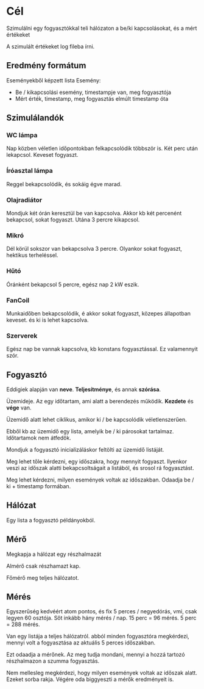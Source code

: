 # Cél

Szimulálni egy fogyasztókkal teli hálózaton a be/ki kapcsolásokat,
és a mért értékeket

A szimulált értékeket log fileba írni.

## Eredmény formátum

Eseményekből képzett lista
Esemény:

  - Be / kikapcsolási esemény, timestampje van, meg fogyasztója
  - Mért érték, timestamp, meg fogyasztás elmúlt timestamp óta

## Szimulálandók

### WC lámpa
Nap közben véletlen időpontokban felkapcsolódik többször is.
Két perc után lekapcsol. Keveset fogyaszt.

### Íróasztal lámpa

Reggel bekapcsolódik, és sokáig égve marad.

### Olajradiátor

Mondjuk két órán keresztül be van kapcsolva.
Akkor kb két percenént bekapcsol, sokat fogyaszt.
Utána 3 percre kikapcsol.

### Mikró

Dél körül sokszor van bekapcsolva 3 percre.
Olyankor sokat fogyaszt, hektikus terheléssel.

### Hűtó

Óránként bekapcsol 5 percre, egész nap 2 kW eszik.

### FanCoil

Munkaidőben bekapcsolódik, é akkor sokat fogyaszt,
közepes állapotban keveset. és ki is lehet kapcsolva.

### Szerverek

Egész nap be vannak kapcsolva, kb konstans fogyasztással.
Ez valamennyit szór.

## Fogyasztó

Eddigiek alapján van **neve**.
**Teljesítménye**, és annak **szórása**.

Üzemideje. Az egy időtartam, ami alatt a berendezés működik.
**Kezdete** és **vége** van.

Üzemidő alatt lehet ciklikus, amikor ki / be
kapcsolódik véletlenszerűen.

Ebből kb az üzemidő egy lista, amelyik be / ki párosokat tartalmaz.
Időtartamok nem átfedők.

Mondjuk a fogyasztó inicializáláskor feltölti az üzemidő listáját.

Meg lehet tőle kérdezni, egy időszakra, hogy mennyit fogyaszt.
Ilyenkor veszi az időszak alatti bekapcsoltságait  a listából, és
srosol rá fogyasztást.

Meg lehet kérdezni, milyen események voltak az időszakban.
Odaadja be / ki + timestamp formában.

## Hálózat

Egy lista a fogyasztó példányokból.



## Mérő

Megkapja a hálózat egy részhalmazát

Almérő csak részhamazt kap.

Főmérő meg teljes hálózatot.

## Mérés

Egyszerűség kedvéért atom pontos, és fix 5 perces / negyedórás, vmi,
csak legyen 60 osztója. Sőt inkább hány mérés / nap.
15 perc = 96 mérés. 5 perc = 288 mérés.

Van egy listája a teljes hálózatról. abból minden fogyasztóra
megkérdezi, mennyi volt a fogyasztása az aktuális 5 perces időszakban.

Ezt odaadja a mérőnek. Az meg tudja mondani, mennyi a hozzá tartozó
részhalmazon a szumma fogyasztás.

Nem mellesleg megkérdezi, hogy milyen események voltak az időszak alatt.
Ezeket sorba rakja. Végére oda biggyeszti a mérők eredményeit is.